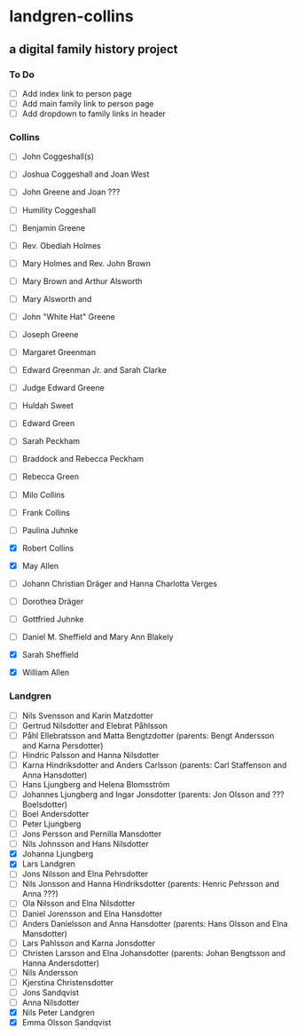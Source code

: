 # landgren-collins
## a digital family history project

### To Do
- [ ] Add index link to person page
- [ ] Add main family link to person page
- [ ] Add dropdown to family links in header

### Collins
- [ ] John Coggeshall(s)
- [ ] Joshua Coggeshall and Joan West
- [ ] John Greene and Joan ???
- [ ] Humility Coggeshall
- [ ] Benjamin Greene
- [ ] Rev. Obediah Holmes
- [ ] Mary Holmes and Rev. John Brown
- [ ] Mary Brown and Arthur Alsworth
- [ ] Mary Alsworth and
- [ ] John "White Hat" Greene
- [ ] Joseph Greene
- [ ] Margaret Greenman
- [ ] Edward Greenman Jr. and Sarah Clarke
- [ ] Judge Edward Greene
- [ ] Huldah Sweet
- [ ] Edward Green
- [ ] Sarah Peckham 
- [ ] Braddock and Rebecca Peckham
- [ ] Rebecca Green
- [ ] Milo Collins
- [ ] Frank Collins
- [ ] Paulina Juhnke
- [x] Robert Collins
- [x] May Allen
- [ ] Johann Christian Dräger and Hanna Charlotta Verges
- [ ] Dorothea Dräger
- [ ] Gottfried Juhnke
- [ ] Daniel M. Sheffield and Mary Ann Blakely
- [x] Sarah Sheffield
- [x] William Allen


### Landgren
- [ ] Nils Svensson and Karin Matzdotter
- [ ] Gertrud Nilsdotter and Elebrat Påhlsson
- [ ] Påhl Ellebratsson and Matta Bengtzdotter (parents: Bengt Andersson and Karna Persdotter)
- [ ] Hindric Palsson and Hanna Nilsdotter
- [ ] Karna Hindriksdotter and Anders Carlsson (parents: Carl Staffenson and Anna Hansdotter)
- [ ] Hans Ljungberg and Helena Blomsström
- [ ] Johannes Ljungberg and Ingar Jonsdotter (parents: Jon Olsson and ??? Boelsdotter)
- [ ] Boel Andersdotter
- [ ] Peter Ljungberg
- [ ] Jons Persson and Pernilla Mansdotter
- [ ] Nils Johnsson and Hans Nilsdotter
- [x] Johanna Ljungberg
- [x] Lars Landgren
- [ ] Jons Nilsson and Elna Pehrsdotter
- [ ] Nils Jonsson and Hanna Hindriksdotter (parents: Henric Pehrsson and Anna ???)
- [ ] Ola Nilsson and Elna Nilsdotter
- [ ] Daniel Jorensson and Elna Hansdotter
- [ ] Anders Danielsson and Anna Hansdotter (parents: Hans Olsson and Elna Mansdotter)
- [ ] Lars Pahlsson and Karna Jonsdotter
- [ ] Christen Larsson and Elna Johansdotter (parents: Johan Bengtsson and Hanna Andersdotter)
- [ ] Nils Andersson
- [ ] Kjerstina Christensdotter
- [ ] Jons Sandqvist
- [ ] Anna Nilsdotter
- [x] Nils Peter Landgren
- [x] Emma Olsson Sandqvist
